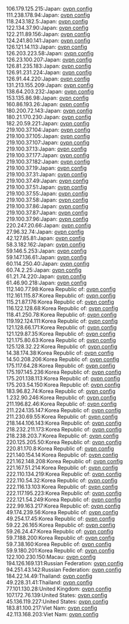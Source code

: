 106.179.125.215:Japan: [ovpn config](vpn/106_179_125_215.ovpn)  
111.238.178.94:Japan: [ovpn config](vpn/111_238_178_94.ovpn)  
118.243.182.5:Japan: [ovpn config](vpn/118_243_182_5.ovpn)  
122.134.37.90:Japan: [ovpn config](vpn/122_134_37_90.ovpn)  
122.211.89.156:Japan: [ovpn config](vpn/122_211_89_156.ovpn)  
124.241.80.141:Japan: [ovpn config](vpn/124_241_80_141.ovpn)  
126.121.14.113:Japan: [ovpn config](vpn/126_121_14_113.ovpn)  
126.203.223.58:Japan: [ovpn config](vpn/126_203_223_58.ovpn)  
126.23.100.207:Japan: [ovpn config](vpn/126_23_100_207.ovpn)  
126.81.235.183:Japan: [ovpn config](vpn/126_81_235_183.ovpn)  
126.91.231.224:Japan: [ovpn config](vpn/126_91_231_224.ovpn)  
126.91.44.220:Japan: [ovpn config](vpn/126_91_44_220.ovpn)  
131.213.155.209:Japan: [ovpn config](vpn/131_213_155_209.ovpn)  
138.64.203.232:Japan: [ovpn config](vpn/138_64_203_232.ovpn)  
153.135.86.98:Japan: [ovpn config](vpn/153_135_86_98.ovpn)  
160.86.193.26:Japan: [ovpn config](vpn/160_86_193_26.ovpn)  
180.200.72.143:Japan: [ovpn config](vpn/180_200_72_143.ovpn)  
180.21.170.230:Japan: [ovpn config](vpn/180_21_170_230.ovpn)  
182.20.59.221:Japan: [ovpn config](vpn/182_20_59_221.ovpn)  
219.100.37.104:Japan: [ovpn config](vpn/219_100_37_104.ovpn)  
219.100.37.105:Japan: [ovpn config](vpn/219_100_37_105.ovpn)  
219.100.37.107:Japan: [ovpn config](vpn/219_100_37_107.ovpn)  
219.100.37.13:Japan: [ovpn config](vpn/219_100_37_13.ovpn)  
219.100.37.177:Japan: [ovpn config](vpn/219_100_37_177.ovpn)  
219.100.37.182:Japan: [ovpn config](vpn/219_100_37_182.ovpn)  
219.100.37.19:Japan: [ovpn config](vpn/219_100_37_19.ovpn)  
219.100.37.31:Japan: [ovpn config](vpn/219_100_37_31.ovpn)  
219.100.37.49:Japan: [ovpn config](vpn/219_100_37_49.ovpn)  
219.100.37.51:Japan: [ovpn config](vpn/219_100_37_51.ovpn)  
219.100.37.55:Japan: [ovpn config](vpn/219_100_37_55.ovpn)  
219.100.37.58:Japan: [ovpn config](vpn/219_100_37_58.ovpn)  
219.100.37.86:Japan: [ovpn config](vpn/219_100_37_86.ovpn)  
219.100.37.87:Japan: [ovpn config](vpn/219_100_37_87.ovpn)  
219.100.37.96:Japan: [ovpn config](vpn/219_100_37_96.ovpn)  
220.247.20.66:Japan: [ovpn config](vpn/220_247_20_66.ovpn)  
27.96.32.74:Japan: [ovpn config](vpn/27_96_32_74.ovpn)  
42.127.85.81:Japan: [ovpn config](vpn/42_127_85_81.ovpn)  
58.3.182.162:Japan: [ovpn config](vpn/58_3_182_162.ovpn)  
59.146.5.253:Japan: [ovpn config](vpn/59_146_5_253.ovpn)  
59.147.136.61:Japan: [ovpn config](vpn/59_147_136_61.ovpn)  
60.114.250.40:Japan: [ovpn config](vpn/60_114_250_40.ovpn)  
60.74.2.25:Japan: [ovpn config](vpn/60_74_2_25.ovpn)  
61.21.74.220:Japan: [ovpn config](vpn/61_21_74_220.ovpn)  
61.46.90.218:Japan: [ovpn config](vpn/61_46_90_218.ovpn)  
112.140.77.98:Korea Republic of: [ovpn config](vpn/112_140_77_98.ovpn)  
112.161.115.87:Korea Republic of: [ovpn config](vpn/112_161_115_87.ovpn)  
115.21.87.176:Korea Republic of: [ovpn config](vpn/115_21_87_176.ovpn)  
116.122.128.68:Korea Republic of: [ovpn config](vpn/116_122_128_68.ovpn)  
118.41.250.78:Korea Republic of: [ovpn config](vpn/118_41_250_78.ovpn)  
119.192.124.111:Korea Republic of: [ovpn config](vpn/119_192_124_111.ovpn)  
121.128.66.171:Korea Republic of: [ovpn config](vpn/121_128_66_171.ovpn)  
121.129.87.35:Korea Republic of: [ovpn config](vpn/121_129_87_35.ovpn)  
121.175.80.63:Korea Republic of: [ovpn config](vpn/121_175_80_63.ovpn)  
125.128.32.22:Korea Republic of: [ovpn config](vpn/125_128_32_22.ovpn)  
14.38.174.38:Korea Republic of: [ovpn config](vpn/14_38_174_38.ovpn)  
14.50.208.206:Korea Republic of: [ovpn config](vpn/14_50_208_206.ovpn)  
175.117.64.28:Korea Republic of: [ovpn config](vpn/175_117_64_28.ovpn)  
175.197.145.236:Korea Republic of: [ovpn config](vpn/175_197_145_236.ovpn)  
175.201.138.113:Korea Republic of: [ovpn config](vpn/175_201_138_113.ovpn)  
175.203.54.150:Korea Republic of: [ovpn config](vpn/175_203_54_150.ovpn)  
183.96.82.74:Korea Republic of: [ovpn config](vpn/183_96_82_74.ovpn)  
1.232.90.246:Korea Republic of: [ovpn config](vpn/1_232_90_246.ovpn)  
211.196.82.46:Korea Republic of: [ovpn config](vpn/211_196_82_46.ovpn)  
211.224.135.147:Korea Republic of: [ovpn config](vpn/211_224_135_147.ovpn)  
211.230.69.55:Korea Republic of: [ovpn config](vpn/211_230_69_55.ovpn)  
218.144.106.143:Korea Republic of: [ovpn config](vpn/218_144_106_143.ovpn)  
218.232.211.173:Korea Republic of: [ovpn config](vpn/218_232_211_173.ovpn)  
218.238.203.7:Korea Republic of: [ovpn config](vpn/218_238_203_7.ovpn)  
220.125.205.50:Korea Republic of: [ovpn config](vpn/220_125_205_50.ovpn)  
220.81.170.8:Korea Republic of: [ovpn config](vpn/220_81_170_8.ovpn)  
221.140.154.14:Korea Republic of: [ovpn config](vpn/221_140_154_14.ovpn)  
221.162.148.208:Korea Republic of: [ovpn config](vpn/221_162_148_208.ovpn)  
221.167.51.214:Korea Republic of: [ovpn config](vpn/221_167_51_214.ovpn)  
222.110.134.219:Korea Republic of: [ovpn config](vpn/222_110_134_219.ovpn)  
222.110.54.32:Korea Republic of: [ovpn config](vpn/222_110_54_32.ovpn)  
222.116.13.103:Korea Republic of: [ovpn config](vpn/222_116_13_103.ovpn)  
222.117.195.223:Korea Republic of: [ovpn config](vpn/222_117_195_223.ovpn)  
222.121.54.249:Korea Republic of: [ovpn config](vpn/222_121_54_249.ovpn)  
222.99.163.217:Korea Republic of: [ovpn config](vpn/222_99_163_217.ovpn)  
49.174.239.56:Korea Republic of: [ovpn config](vpn/49_174_239_56.ovpn)  
49.254.17.45:Korea Republic of: [ovpn config](vpn/49_254_17_45.ovpn)  
59.22.26.165:Korea Republic of: [ovpn config](vpn/59_22_26_165.ovpn)  
59.26.24.47:Korea Republic of: [ovpn config](vpn/59_26_24_47.ovpn)  
59.7.188.200:Korea Republic of: [ovpn config](vpn/59_7_188_200.ovpn)  
59.7.38.160:Korea Republic of: [ovpn config](vpn/59_7_38_160.ovpn)  
59.9.180.201:Korea Republic of: [ovpn config](vpn/59_9_180_201.ovpn)  
122.100.230.150:Macau: [ovpn config](vpn/122_100_230_150.ovpn)  
194.126.169.131:Russian Federation: [ovpn config](vpn/194_126_169_131.ovpn)  
94.251.43.142:Russian Federation: [ovpn config](vpn/94_251_43_142.ovpn)  
184.22.14.49:Thailand: [ovpn config](vpn/184_22_14_49.ovpn)  
49.228.31.41:Thailand: [ovpn config](vpn/49_228_31_41.ovpn)  
77.101.130.28:United Kingdom: [ovpn config](vpn/77_101_130_28.ovpn)  
107.172.76.139:United States: [ovpn config](vpn/107_172_76_139.ovpn)  
45.136.119.227:United States: [ovpn config](vpn/45_136_119_227.ovpn)  
183.81.100.217:Viet Nam: [ovpn config](vpn/183_81_100_217.ovpn)  
42.113.168.203:Viet Nam: [ovpn config](vpn/42_113_168_203.ovpn)  
